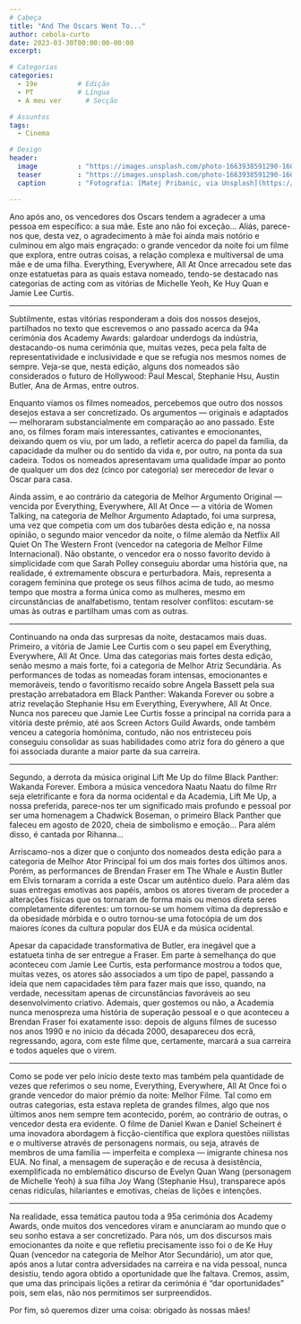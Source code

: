 ```yaml
---
# Cabeça
title: "And The Oscars Went To..."
author: cebola-curto
date: 2023-03-30T00:00:00-00:00
excerpt:

# Categorias
categories:
  - 19e          # Edição
  - PT           # Língua
  - A meu ver      # Secção

# Assuntos
tags:
  - Cinema

# Design
header:
  image          : "https://images.unsplash.com/photo-1663938591290-160bca65c9a7?ixlib=rb-4.0.3&ixid=MnwxMjA3fDB8MHxwaG90by1wYWdlfHx8fGVufDB8fHx8&auto=format&fit=crop&w=1932&q=80"
  teaser         : "https://images.unsplash.com/photo-1663938591290-160bca65c9a7?ixlib=rb-4.0.3&ixid=MnwxMjA3fDB8MHxwaG90by1wYWdlfHx8fGVufDB8fHx8&auto=format&fit=crop&w=1932&q=80"
  caption        : "Fotografia: [Matej Pribanic, via Unsplash](https://unsplash.com/photos/3iG0c3jENDw)"

---
```


Ano após ano, os vencedores dos Oscars tendem a agradecer a uma pessoa em específico: a sua mãe. Este ano não foi exceção... Aliás, parece-nos que, desta vez, o agradecimento à mãe foi ainda mais notório e culminou em algo mais engraçado: o grande vencedor da noite foi um filme que explora, entre outras coisas, a relação complexa e multiversal de uma mãe e de uma filha. Everything, Everywhere, All At Once arrecadou sete das onze estatuetas para as quais estava nomeado, tendo-se destacado nas categorias de acting com as vitórias de Michelle Yeoh, Ke Huy Quan e Jamie Lee Curtis.

---

Subtilmente, estas vitórias responderam a dois dos nossos desejos, partilhados no texto que escrevemos o ano passado acerca da 94a cerimónia dos Academy Awards: galardoar underdogs da indústria, destacando-os numa cerimónia que, muitas vezes, peca pela falta de representatividade e inclusividade e que se refugia nos mesmos nomes de sempre. Veja-se que, nesta edição, alguns dos nomeados são considerados o futuro de Hollywood: Paul Mescal, Stephanie Hsu, Austin Butler, Ana de Armas, entre outros.

Enquanto víamos os filmes nomeados, percebemos que outro dos nossos desejos estava a ser concretizado. Os argumentos — originais e adaptados — melhoraram substancialmente em comparação ao ano passado. Este ano, os filmes foram mais interessantes, cativantes e emocionantes, deixando quem os viu, por um lado, a refletir acerca do papel da família, da capacidade da mulher ou do sentido da vida e, por outro, na ponta da sua cadeira. Todos os nomeados apresentavam uma qualidade ímpar ao ponto de qualquer um dos dez (cinco por categoria) ser merecedor de levar o Oscar para casa.

Ainda assim, e ao contrário da categoria de Melhor Argumento Original — vencida por Everything, Everywhere, All At Once — a vitória de Women Talking, na categoria de Melhor Argumento Adaptado, foi uma surpresa, uma vez que competia com um dos tubarões desta edição e, na nossa opinião, o segundo maior vencedor da noite, o filme alemão da Netflix All Quiet On The Western Front (vencedor na categoria de Melhor Filme Internacional). Não obstante, o vencedor era o nosso favorito devido à simplicidade com que Sarah Polley conseguiu abordar uma história que, na realidade, é extremamente obscura e perturbadora. Mais, representa a coragem feminina que protege os seus filhos acima de tudo, ao mesmo tempo que mostra a forma única como as mulheres, mesmo em circunstâncias de analfabetismo, tentam resolver conflitos: escutam-se umas às outras e partilham umas com as outras.

---

Continuando na onda das surpresas da noite, destacamos mais duas. Primeiro, a vitória de Jamie Lee Curtis com o seu papel em Everything, Everywhere, All At Once. Uma das categorias mais fortes desta edição, senão mesmo a mais forte, foi a categoria de Melhor Atriz Secundária. As performances de todas as nomeadas foram intensas, emocionantes e memoráveis, tendo o favoritismo recaído sobre Angela Bassett pela sua prestação arrebatadora em Black Panther: Wakanda Forever ou sobre a atriz revelação Stephanie Hsu em Everything, Everywhere, All At Once. Nunca nos pareceu que Jamie Lee Curtis fosse a principal na corrida para a vitória deste prémio, até aos Screen Actors Guild Awards, onde também venceu a categoria homónima, contudo, não nos entristeceu pois conseguiu consolidar as suas habilidades como atriz fora do género a que foi associada durante a maior parte da sua carreira.

---

Segundo, a derrota da música original Lift Me Up do filme Black Panther: Wakanda Forever. Embora a música vencedora Naatu Naatu do filme Rrr seja eletrificante e fora da norma ocidental e da Academia, Lift Me Up, a nossa preferida, parece-nos ter um significado mais profundo e pessoal por ser uma homenagem a Chadwick Boseman, o primeiro Black Panther que faleceu em agosto de 2020, cheia de simbolismo e emoção... Para além disso, é cantada por Rihanna...

Arriscamo-nos a dizer que o conjunto dos nomeados desta edição para a categoria de Melhor Ator Principal foi um dos mais fortes dos últimos anos. Porém, as performances de Brendan Fraser em The Whale e Austin Butler em Elvis tornaram a corrida a este Oscar um autêntico duelo. Para além das suas entregas emotivas aos papéis, ambos os atores tiveram de proceder a alterações físicas que os tornaram de forma mais ou menos direta seres completamente diferentes: um tornou-se um homem vítima da depressão e da obesidade mórbida e o outro tornou-se uma fotocópia de um dos maiores ícones da cultura popular dos EUA e da música ocidental.

Apesar da capacidade transformativa de Butler, era inegável que a estatueta tinha de ser entregue a Fraser. Em parte à semelhança do que aconteceu com Jamie Lee Curtis, esta performance mostrou a todos que, muitas vezes, os atores são associados a um tipo de papel, passando a ideia que nem capacidades têm para fazer mais que isso, quando, na verdade, necessitam apenas de circunstâncias favoráveis ao seu desenvolvimento criativo. Ademais, quer gostemos ou não, a Academia nunca menospreza uma história de superação pessoal e o que aconteceu a Brendan Fraser foi exatamente isso: depois de alguns filmes de sucesso nos anos 1990 e no início da década 2000, desapareceu dos ecrã, regressando, agora, com este filme que, certamente, marcará a sua carreira e todos aqueles que o virem.

---

Como se pode ver pelo início deste texto mas também pela quantidade de vezes que referimos o seu nome, Everything, Everywhere, All At Once foi o grande vencedor do maior prémio da noite: Melhor Filme. Tal como em outras categorias, esta estava repleta de grandes filmes, algo que nos últimos anos nem sempre tem acontecido, porém, ao contrário de outras, o vencedor desta era evidente. O filme de Daniel Kwan e Daniel Scheinert é uma inovadora abordagem à ficção-científica que explora questões niilistas e o multiverse através de personagens normais, ou seja, através de membros de uma família — imperfeita e complexa — imigrante chinesa nos EUA. No final, a mensagem de superação e de recusa à desistência, exemplificada no emblemático discurso de Evelyn Quan Wang (personagem de Michelle Yeoh) à sua filha Joy Wang (Stephanie Hsu), transparece após cenas ridículas, hilariantes e emotivas, cheias de lições e intenções.

---

Na realidade, essa temática pautou toda a 95a cerimónia dos Academy Awards, onde muitos dos vencedores viram e anunciaram ao mundo que o seu sonho estava a ser concretizado. Para nós, um dos discursos mais emocionantes da noite e que refletiu precisamente isso foi o de Ke Huy Quan (vencedor na categoria de Melhor Ator Secundário), um ator que, após anos a lutar contra adversidades na carreira e na vida pessoal, nunca desistiu, tendo agora obtido a oportunidade que lhe faltava. Cremos, assim, que uma das principais lições a retirar da cerimónia é “dar oportunidades” pois, sem elas, não nos permitimos ser surpreendidos.

Por fim, só queremos dizer uma coisa: obrigado às nossas mães!